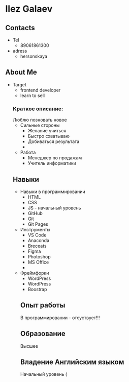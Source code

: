 # Ilez Galaev
## Contacts
* Tel
  + 89061861300
* adress
  + hersonskaya
## About Me
* Target
  + frontend developer
  + learn to sell
  ### Краткое описание:
   Люблю позновать новое
   * Сильные стороны
     + Желание учиться
     + Быстро схватываю
     + Добиваться результата
     + 
    * Работа
      + Менеджер по продажам
      + Учитель информатики
    ## Навыки
  * Навыки в программировании
    + HTML
    + CSS
    + JS - начальный уровень
    + GitHub
    + Git
    + Git Pages
  * Инструменты
    + VS Code
    + Anaconda
    + Breceats
    + Figma
    + Photoshop
    + MS Office
    + 
  * Фреймфорки
    + WordPress
    + WordPress
    + Boostrap
    ## Опыт работы
      В программировании - отсуствует!!!
    ## Образование
    Высшее
    ## Владение Английским языком
    Начальный уровень (
